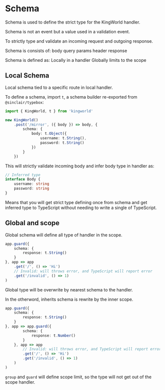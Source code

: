 # Schema
Schema is used to define the strict type for the KingWorld handler.

Schema is not an event but a value used in a validation event. 

To strictly type and validate an incoming request and outgoing response.

Schema is consists of:
body
query
params
header
response

Schema is defined as:
Locally in a handler
Globally limits to the scope

## Local Schema
Local schema tied to a specific route in local handler.

To define a schema, import `t`, a schema builder re-exported from `@sinclair/typebox`:
```typescript
import { KingWorld, t } from 'kingworld'

new KingWorld()
    .post('/mirror', ({ body }) => body, {
        schema: {
            body: t.Object({
                username: t.String(),
                password: t.String()
            })
        }
    })
```

This will strictly validate incoming body and infer body type in handler as:
```typescript
// Inferred type
interface Body {
    username: string
    password: string
}
```

Means that you will get strict type defining once from schema and get inferred type to TypeScript without needing to write a single of TypeScript.

## Global and scope
Global schema will define all type of handler in the scope.

```typescript
app.guard({
    schema: {
        response: t.String()
    }
}, app => app
    .get('/', () => 'Hi')
    // Invalid: will throws error, and TypeScript will report error
    .get('/invalid', () => 1)
)
```

Global type will be overwrite by nearest schema to the handler.

In the otherword, inherits schema is rewrite by the inner scope.
```typescript
app.guard({
    schema: {
        response: t.String()
    }
}, app => app.guard({
        schema: {
            response: t.Number()
        }
    }, app => app
        // Invalid: will throws error, and TypeScript will report error
        .get('/', () => 'Hi')
        .get('/invalid', () => 1)
    )
)
```

`group` and `guard` will define scope limit, so the type will not get out of the scope handler.
